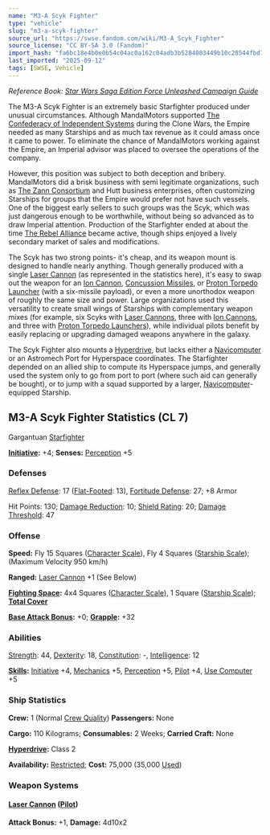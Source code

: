 ```yaml
---
name: "M3-A Scyk Fighter"
type: "vehicle"
slug: "m3-a-scyk-fighter"
source_url: "https://swse.fandom.com/wiki/M3-A_Scyk_Fighter"
source_license: "CC BY-SA 3.0 (Fandom)"
import_hash: "fa6bc18e4b0e0b54c04ac0a162c04adb3b5284003449b10c28544fbd7b315d40"
last_imported: "2025-09-12"
tags: [SWSE, Vehicle]
---
```

*Reference Book: [Star Wars Saga Edition Force Unleashed Campaign Guide](https://swse.fandom.com/wiki/Star_Wars_Saga_Edition_Force_Unleashed_Campaign_Guide)*

The M3-A Scyk Fighter is an extremely basic Starfighter produced under unusual circumstances. Although MandalMotors supported [The Confederacy of Independent Systems](https://swse.fandom.com/wiki/The_Confederacy_of_Independent_Systems) during the Clone Wars, the Empire needed as many Starships and as much tax revenue as it could amass once it came to power. To eliminate the chance of MandalMotors working against the Empire, an Imperial advisor was placed to oversee the operations of the company.

However, this position was subject to both deception and bribery. MandalMotors did a brisk business with semi legitimate organizations, such as [The Zann Consortium](https://swse.fandom.com/wiki/The_Zann_Consortium) and Hutt business enterprises, often customizing Starships for groups that the Empire would prefer not have such vessels. One of the biggest early sellers to such groups was the Scyk, which was just dangerous enough to be worthwhile, without being so advanced as to draw Imperial attention. Production of the Starfighter ended at about the time [The Rebel Alliance](https://swse.fandom.com/wiki/The_Rebel_Alliance) became active, though ships enjoyed a lively secondary market of sales and modifications.

The Scyk has two strong points- it's cheap, and its weapon mount is designed to handle nearly anything. Though generally produced with a single [Laser Cannon](https://swse.fandom.com/wiki/Laser_Cannon) (as represented in the statistics here), it's easy to swap out the weapon for an [Ion Cannon](https://swse.fandom.com/wiki/Ion_Cannon), [Concussion Missiles](https://swse.fandom.com/wiki/Concussion_Missiles), or [Proton Torpedo Launcher](https://swse.fandom.com/wiki/Proton_Torpedo_Launcher) (with a six-missile payload), or even a more unorthodox weapon of roughly the same size and power. Large organizations used this versatility to create small wings of Starships with complementary weapon mixes (for example, six Scyks with [Laser Cannons](https://swse.fandom.com/wiki/Laser_Cannons), three with [Ion Cannons](https://swse.fandom.com/wiki/Ion_Cannons), and three with [Proton Torpedo Launchers](https://swse.fandom.com/wiki/Proton_Torpedo_Launchers)), while individual pilots benefit by easily replacing or upgrading damaged weapons anywhere in the galaxy.

The Scyk Fighter also mounts a [Hyperdrive](https://swse.fandom.com/wiki/Hyperdrive), but lacks either a [Navicomputer](https://swse.fandom.com/wiki/Navicomputer) or an Astromech Port for Hyperspace coordinates. The Starfighter depended on an allied ship to compute its Hyperspace jumps, and generally used the system only to go from port to port (where such aid can generally be bought), or to jump with a squad supported by a larger, [Navicomputer](https://swse.fandom.com/wiki/Navicomputer)-equipped Starship.
## M3-A Scyk Fighter Statistics (CL 7)
Gargantuan [Starfighter](https://swse.fandom.com/wiki/Starfighter)

**[Initiative](https://swse.fandom.com/wiki/Initiative):** +4; **Senses:** [Perception](https://swse.fandom.com/wiki/Perception) +5
### Defenses
[Reflex Defense](https://swse.fandom.com/wiki/Reflex_Defense_(Vehicles)): 17 ([Flat-Footed](https://swse.fandom.com/wiki/Flat-Footed): 13), [Fortitude Defense](https://swse.fandom.com/wiki/Fortitude_Defense_(Vehicles)): 27; +8 Armor

Hit Points: 130; [Damage Reduction](https://swse.fandom.com/wiki/Damage_Reduction): 10; [Shield Rating](https://swse.fandom.com/wiki/Shield_Rating): 20; [Damage Threshold](https://swse.fandom.com/wiki/Damage_Threshold_(Vehicles)): 47
### Offense
**Speed:** Fly 15 Squares ([Character Scale](https://swse.fandom.com/wiki/Character_Scale)), Fly 4 Squares ([Starship Scale](https://swse.fandom.com/wiki/Starship_Scale)); (Maximum Velocity 950 km/h)

**Ranged:** [Laser Cannon](https://swse.fandom.com/wiki/Laser_Cannon) +1 (See Below)

**[Fighting Space](https://swse.fandom.com/wiki/Fighting_Space):** 4x4 Squares ([Character Scale](https://swse.fandom.com/wiki/Character_Scale)), 1 Square ([Starship Scale](https://swse.fandom.com/wiki/Starship_Scale)); **[Total Cover](https://swse.fandom.com/wiki/Total_Cover)**

**[Base Attack Bonus](https://swse.fandom.com/wiki/Base_Attack_Bonus):** +0; **[Grapple](https://swse.fandom.com/wiki/Grapple):** +32
### Abilities
[Strength](https://swse.fandom.com/wiki/Strength): 44, [Dexterity](https://swse.fandom.com/wiki/Dexterity): 18, [Constitution](https://swse.fandom.com/wiki/Constitution): -, [Intelligence](https://swse.fandom.com/wiki/Intelligence): 12

**[Skills](https://swse.fandom.com/wiki/Skills):** [Initiative](https://swse.fandom.com/wiki/Initiative) +4, [Mechanics](https://swse.fandom.com/wiki/Mechanics) +5, [Perception](https://swse.fandom.com/wiki/Perception) +5, [Pilot](https://swse.fandom.com/wiki/Pilot) +4, [Use Computer](https://swse.fandom.com/wiki/Use_Computer) +5
### Ship Statistics
**Crew:** 1 (Normal [Crew Quality](https://swse.fandom.com/wiki/Crew_Quality)) **Passengers:** None

**Cargo:** 110 Kilograms; **Consumables:** 2 Weeks; **Carried Craft:** None

**[Hyperdrive](https://swse.fandom.com/wiki/Hyperdrive):** Class 2

**Availability:** [Restricted](https://swse.fandom.com/wiki/Restricted); **Cost:** 75,000 (35,000 [Used](https://swse.fandom.com/wiki/Used))
### Weapon Systems
#### **[Laser Cannon](https://swse.fandom.com/wiki/Laser_Cannon) ([Pilot](https://swse.fandom.com/wiki/Pilot_(Vehicle_Combat)))**
**Attack Bonus:** +1, **Damage:** 4d10x2